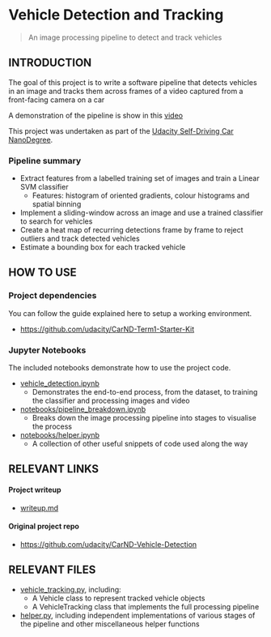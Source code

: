 # Vehicle Detection and Tracking
> An image processing pipeline to detect and track vehicles

## INTRODUCTION
The goal of this project is to write a software pipeline that detects vehicles in an image and tracks them across frames of a video captured from a front-facing camera on a car

A demonstration of the pipeline is show in this [video](project_video_output.mp4)

This project was undertaken as part of the [Udacity Self-Driving Car NanoDegree](https://eu.udacity.com/course/self-driving-car-engineer-nanodegree--nd013).

### Pipeline summary
* Extract features from a labelled training set of images and train a Linear SVM classifier
  * Features: histogram of oriented gradients, colour histograms and spatial binning
* Implement a sliding-window across an image and use a trained classifier to search for vehicles
* Create a heat map of recurring detections frame by frame to reject outliers and track detected vehicles
* Estimate a bounding box for each tracked vehicle

## HOW TO USE
### Project dependencies
You can follow the guide explained here to setup a working environment.
* https://github.com/udacity/CarND-Term1-Starter-Kit

### Jupyter Notebooks
The included notebooks demonstrate how to use the project code.
* [vehicle_detection.ipynb](vehicle_detection.ipynb)
  * Demonstrates the end-to-end process, from the dataset, to training the classifier and processing images and video
* [notebooks/pipeline_breakdown.ipynb](notebooks/pipeline_breakdown.ipynb)
  * Breaks down the image processing pipeline into stages to visualise the process
* [notebooks/helper.ipynb](notebooks/helper.ipynb)
  * A collection of other useful snippets of code used along the way

## RELEVANT LINKS
#### Project writeup
* [writeup.md](writeup.md)

#### Original project repo
* https://github.com/udacity/CarND-Vehicle-Detection

## RELEVANT FILES
* [vehicle_tracking.py](vehicle_tracking.py), including:
  * A Vehicle class to represent tracked vehicle objects
  * A VehicleTracking class that implements the full processing pipeline
* [helper.py](helper.py), including independent implementations of various stages of the pipeline and other miscellaneous helper functions

